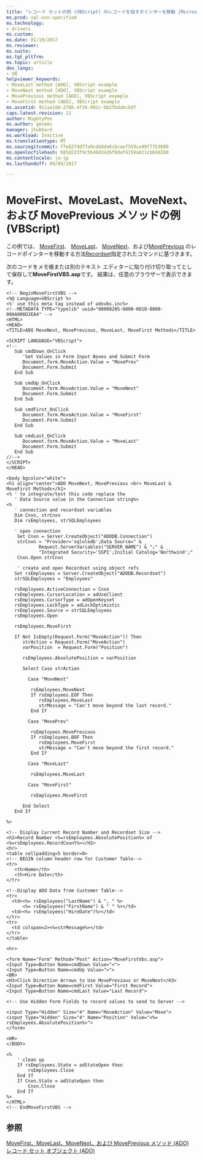 ```yaml
---
title: "レコード セットの例 (VBScript) のレコードを指すポインターを移動 |Microsoft ドキュメント"
ms.prod: sql-non-specified
ms.technology:
- drivers
ms.custom: 
ms.date: 01/19/2017
ms.reviewer: 
ms.suite: 
ms.tgt_pltfrm: 
ms.topic: article
dev_langs:
- VB
helpviewer_keywords:
- MoveLast method [ADO], VBScript example
- MoveNext method [ADO], VBScript example
- MovePrevious method [ADO], VBScript example
- MoveFirst method [ADO], VBScript example
ms.assetid: 911aa1dd-2786-4f34-992c-bb2fbdabcbdf
caps.latest.revision: 11
author: MightyPen
ms.author: genemi
manager: jhubbard
ms.workload: Inactive
ms.translationtype: MT
ms.sourcegitcommit: f7e6274d77a9cdd4de6cbcaef559ca99f77b3608
ms.openlocfilehash: b85d223f9c5b48d3426f9daf4159a021cbb9d2b0
ms.contentlocale: ja-jp
ms.lasthandoff: 09/09/2017

---
```

# <a name="movefirst-movelast-movenext-and-moveprevious-methods-example-vbscript"></a>MoveFirst、MoveLast、MoveNext、および MovePrevious メソッドの例 (VBScript)
この例では、 [MoveFirst](../../../ado/reference/ado-api/movefirst-movelast-movenext-and-moveprevious-methods-ado.md)、 [MoveLast](../../../ado/reference/ado-api/movefirst-movelast-movenext-and-moveprevious-methods-ado.md)、 [MoveNext](../../../ado/reference/ado-api/movefirst-movelast-movenext-and-moveprevious-methods-ado.md)、および[MovePrevious](../../../ado/reference/ado-api/movefirst-movelast-movenext-and-moveprevious-methods-ado.md) のレコードポインターを移動する方法[Recordset](../../../ado/reference/ado-api/recordset-object-ado.md)指定されたコマンドに基づきます。  
  
 次のコードをメモ帳または別のテキスト エディターに貼り付け切り取ってとして保存して**MoveFirstVBS.asp**です。 結果は、任意のブラウザーで表示できます。  
  
```  
<!-- BeginMoveFirstVBS -->  
<%@ Language=VBScript %>  
<%' use this meta tag instead of adovbs.inc%>  
<!--METADATA TYPE="typelib" uuid="00000205-0000-0010-8000-00AA006D2EA4" -->  
<HTML>  
<HEAD>  
<TITLE>ADO MoveNext, MovePrevious, MoveLast, MoveFirst Methods</TITLE>  
  
<SCRIPT LANGUAGE="VBScript">  
<!--  
   Sub cmdDown_OnClick  
      'Set Values in Form Input Boxes and Submit Form  
      Document.form.MoveAction.Value = "MovePrev"  
      Document.Form.Submit  
   End Sub  
  
   Sub cmdUp_OnClick  
      Document.form.MoveAction.Value = "MoveNext"  
      Document.Form.Submit  
   End Sub  
  
   Sub cmdFirst_OnClick  
      Document.form.MoveAction.Value = "MoveFirst"  
      Document.Form.Submit  
   End Sub  
  
   Sub cmdLast_OnClick  
      Document.form.MoveAction.Value = "MoveLast"  
      Document.Form.Submit  
   End Sub  
//-->  
</SCRIPT>  
</HEAD>  
  
<body bgcolor="white">   
<h1 align="center">ADO MoveNext, MovePrevious <br> MoveLast & MoveFirst Methods</h1>  
<% ' to integrate/test this code replace the   
   ' Data Source value in the Connection string%>  
<%   
   ' connection and recordset variables  
   Dim Cnxn, strCnxn  
   Dim rsEmployees, strSQLEmployees  
  
   ' open connection  
    Set Cnxn = Server.CreateObject("ADODB.Connection")  
    strCnxn = "Provider='sqloledb';Data Source=" & _  
            Request.ServerVariables("SERVER_NAME") & ";" & _  
            "Integrated Security='SSPI';Initial Catalog='Northwind';"  
    Cnxn.Open strCnxn  
  
    ' create and open Recordset using object refs  
   Set rsEmployees = Server.CreateObject("ADODB.Recordset")  
   strSQLEmployees = "Employees"  
  
   rsEmployees.ActiveConnection = Cnxn  
   rsEmployees.CursorLocation = adUseClient  
   rsEmployees.CursorType = adOpenKeyset  
   rsEmployees.LockType = adLockOptimistic  
   rsEmployees.Source = strSQLEmployees  
   rsEmployees.Open  
  
   rsEmployees.MoveFirst  
  
   If Not IsEmpty(Request.Form("MoveAction")) Then  
      strAction = Request.Form("MoveAction")  
      varPosition  = Request.Form("Position")  
  
      rsEmployees.AbsolutePosition = varPosition  
  
      Select Case strAction  
  
        Case "MoveNext"  
  
         rsEmployees.MoveNext  
         If rsEmployees.EOF Then  
            rsEmployees.MoveLast  
            strMessage = "Can't move beyond the last record."  
         End If  
  
        Case "MovePrev"  
  
         rsEmployees.MovePrevious  
         If rsEmployees.BOF Then  
            rsEmployees.MoveFirst  
            strMessage = "Can't move beyond the first record."  
         End If  
  
        Case "MoveLast"  
  
         rsEmployees.MoveLast  
  
        Case "MoveFirst"  
  
         rsEmployees.MoveFirst  
  
      End Select  
   End If  
  
%>  
  
<!-- Display Current Record Number and Recordset Size -->  
<h2>Record Number <%=rsEmployees.AbsolutePosition%> of <%=rsEmployees.RecordCount%></H2>  
<hr>  
<table cellpadding=5 border=0>  
<!-- BEGIN column header row for Customer Table-->  
<tr>  
   <th>Name</th>  
   <th>Hire Date</th>  
</tr>  
  
<!--Display ADO Data from Customer Table-->  
<tr>  
  <td><%= rsEmployees("LastName") & ", " %>   
      <%= rsEmployees("FirstName") & " " %></td>  
  <td><%= rsEmployees("HireDate")%></td>  
</tr>   
<tr>  
  <td colspan=2><%=strMessage%></td>  
</tr>  
</table>  
  
<hr>  
  
<form Name="Form" Method="Post" Action="MoveFirstVbs.asp">  
<Input Type=Button Name=cmdDown Value="<">  
<Input Type=Button Name=cmdUp Value=">">  
<BR>  
<H3>Click Direction Arrows to Use MovePrevious or MoveNext</H3>  
<Input Type=Button Name=cmdFirst Value="First Record">  
<Input Type=Button Name=cmdLast Value="Last Record">  
  
<!-- Use Hidden Form Fields to record values to send to Server -->  
  
<input Type="Hidden" Size="4" Name="MoveAction" Value="Move">  
<input Type="Hidden" Size="4" Name="Position" Value="<%= rsEmployees.AbsolutePosition%>">  
</form>  
  
<HR>  
</BODY>  
  
<%  
    ' clean up  
    If rsEmployees.State = adStateOpen then  
        rsEmployees.Close  
    End If  
    If Cnxn.State = adStateOpen then  
        Cnxn.Close  
    End If  
%>  
</HTML>  
<!-- EndMoveFirstVBS -->  
```  
  
## <a name="see-also"></a>参照  
 [MoveFirst、MoveLast、MoveNext、および MovePrevious メソッド (ADO)](../../../ado/reference/ado-api/movefirst-movelast-movenext-and-moveprevious-methods-ado.md)   
 [レコード セット オブジェクト (ADO)](../../../ado/reference/ado-api/recordset-object-ado.md)

